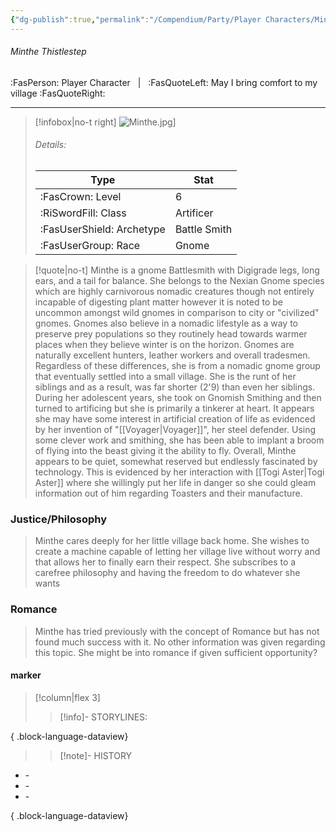 ```yaml
---
{"dg-publish":true,"permalink":"/Compendium/Party/Player Characters/Minthe Thistlestep/","tags":["race/Gnome","class/Artificer"]}
---
```



###### Minthe Thistlestep
:FasPerson: Player Character &nbsp; | &nbsp; :FasQuoteLeft: May I bring comfort to my village :FasQuoteRight:
___
> [!infobox|no-t right]
> ![Minthe.jpg](/img/user/Assets/Images/Party/Minthe.jpg)]
> ###### Details:
> | Type | Stat |
> | ---- | ---- |
> | :FasCrown: Level   | 6 |
> | :RiSwordFill: Class |  Artificer|
> | :FasUserShield: Archetype |  Battle Smith|
> |  :FasUserGroup: Race |  Gnome|

> [!quote|no-t]
> Minthe is a gnome Battlesmith with Digigrade legs, long ears, and a tail for balance. She belongs to the Nexian Gnome species which are highly carnivorous nomadic creatures though not entirely incapable of digesting plant matter however it is noted to be uncommon amongst wild gnomes in comparison to city or "civilized" gnomes. Gnomes also believe in a nomadic lifestyle as a way to preserve prey populations so they routinely head towards warmer places when they believe winter is on the horizon. Gnomes are naturally excellent hunters, leather workers and overall tradesmen. Regardless of these differences, she is from a nomadic gnome group that eventually settled into a small village. She is the runt of her siblings and as a result, was far shorter  (2'9) than even her siblings. During her adolescent years, she took on Gnomish Smithing and then turned to artificing but she is primarily a tinkerer at heart. It appears she may have some interest in artificial creation of life as evidenced by her invention of "[[Voyager\|Voyager]]", her steel defender. Using some clever work and smithing, she has been able to implant a broom of flying into the beast giving it the ability to fly. Overall, Minthe appears to be quiet, somewhat reserved but endlessly fascinated by technology. This is evidenced by her interaction with [[Togi Aster\|Togi Aster]] where she willingly put her life in danger so she could gleam information out of him regarding Toasters and their manufacture. 
### Justice/Philosophy
> Minthe cares deeply for her little village back home. She wishes to create a machine capable of letting her village live without worry and that allows her to finally earn their respect. She subscribes to a carefree philosophy and having the freedom to do whatever she wants
### Romance
>Minthe has tried previously with the concept of Romance but has not found much success with it. No other information was given regarding this topic. She might be into romance if given sufficient opportunity?
 
#### marker
> [!column|flex 3]
>> [!info]- STORYLINES:
 
{ .block-language-dataview}
>>
>> [!note]- HISTORY
- \-
- \-
- \-

{ .block-language-dataview}
